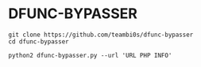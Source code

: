 
# DFUNC-BYPASSER
```SHELL
git clone https://github.com/teambi0s/dfunc-bypasser
cd dfunc-bypasser

python2 dfunc-bypasser.py --url 'URL PHP INFO'
```